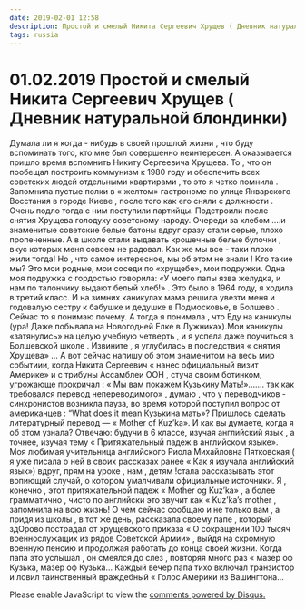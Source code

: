 ```yaml
---
date: 2019-02-01 12:58
description: Простой и смелый Никита Сергеевич Хрущев ( Дневник натуральной блондинки)
tags: russia
---
```

# 01.02.2019 Простой и смелый Никита Сергеевич Хрущев ( Дневник натуральной блондинки)

Думала ли я когда - нибудь в своей прошлой жизни , что буду вспоминать того, кто мне был совершенно неинтересен. А оказывается пришло время вспомнить Никиту Сергеевича Хрущева. То , что он пообещал построить коммунизм к 1980 году  и обеспечить всех советских людей отдельными квартирами , то это я четко помнила  . Запомнила пустые полки в « желтом» гастрономе по улице Январского Восстания в городе Киеве , после того как его сняли с должности . Очень подло тогда с ним поступили партийцы. Подстроили после  снятия Хрущева  голодуху советскому народу. Очереди  за хлебом ....и знаменитые советские  белые батоны вдруг сразу стали серые, плохо пропеченные. А в школе стали выдавать крошечные белые булочки , вкус которых меня совсем не радовал. Как же мы все - таки плохо жили тогда!  Но , что самое интересное, мы об этом не знали !  Кто такие мы? Это мои родные, мои соседи по «хрущебе», мои подружки. Одна моя подружка с гордостью говорила: «У моего папы язва желудка, и нам по талончику выдают белый хлеб!» . Это было в 1964 году, я ходила в третий класс. И на зимних каникулах мама решила увезти меня и годовалую сестру к бабушке и дедушке в Подмосковье, в Болшево . Сейчас то я понимаю почему. А тогда я понимала , что Еду на каникулы (ура! Даже побывала на Новогодней Елке в Лужниках).Мои каникулы «затянулись» на целую учебную четверть , и  я успела даже поучиться в Болшевской школе .  Извините , я углубилась в последствия   « снятия Хрущева»  ... А вот сейчас напишу об этом знаменитом на весь мир событиии, когда Никита Сергеевич  « нанес официальный визит Америке» и с трибуны Ассамблеи ООН , стуча своим ботинком, угрожающе прокричал : « Мы вам покажем  Кузькину Мать!».......  так как требовался перевод  непереводимого»  , думаю , что у переводчиков - синхронистов  возникла пауза,  во время которой поступил вопрос от американцев : “What does it mean Кузькина мать»?  Пришлось сделать литературный перевод — « Mother of Kuz’ka».  И как  вы думаете,  когда я об этом узнала?  Отвечаю: будучи в 6 классе, изучая английский язык , а точнее, изучая тему « Притяжательный падеж в английском языке». Моя любимая учительница английского  Риола  Михайловна  Пятковская ( я уже писала о ней  в своих рассказах ранее « Как я изучала английский язык») вдруг,  прям на уроке , нам , детям !стала рассказывать этот вопиющий случай,  о котором умалчивали официальные источники. Я , конечно , этот притяжательной падеж  « Mother og Kuz’ka» , а более грамматично , чисто по английски это звучит как   « Kuz’ka’s mother ,  запомнила на всю жизнь!  О чем сейчас сообщаю и не только вам , а придя из школы , в тот же день, рассказала своему папе , который здОрово пострадал от хрущевского приказа  « О сокращении 100 тысяч военнослужащих из рядов Советской Армии» , выйдя на скромную военную пенсию и продолжая работать до конца своей жизни.    Когда папа это услышал , он смеялся до слез , повторяя много раз  « мазер оф Кузька, мазер оф Кузька...         Каждый вечер  папа тихо включал транзистор  и ловил таинственный враждебный  « Голос Америки из Вашингтона...


<div id="disqus_thread"></div>
<script>
    /**
    *  RECOMMENDED CONFIGURATION VARIABLES: EDIT AND UNCOMMENT THE SECTION BELOW TO INSERT DYNAMIC VALUES FROM YOUR PLATFORM OR CMS.
    *  LEARN WHY DEFINING THESE VARIABLES IS IMPORTANT: https://disqus.com/admin/universalcode/#configuration-variables    */
    /*
    var disqus_config = function () {
    this.page.url = PAGE_URL;  // Replace PAGE_URL with your page's canonical URL variable
    this.page.identifier = PAGE_IDENTIFIER; // Replace PAGE_IDENTIFIER with your page's unique identifier variable
    };
    */
    (function() { // DON'T EDIT BELOW THIS LINE
    var d = document, s = d.createElement('script');
    s.src = 'https://irina-blog-1.disqus.com/embed.js';
    s.setAttribute('data-timestamp', +new Date());
    (d.head || d.body).appendChild(s);
    })();
</script>
<noscript>Please enable JavaScript to view the <a href="https://disqus.com/?ref_noscript">comments powered by Disqus.</a></noscript>
